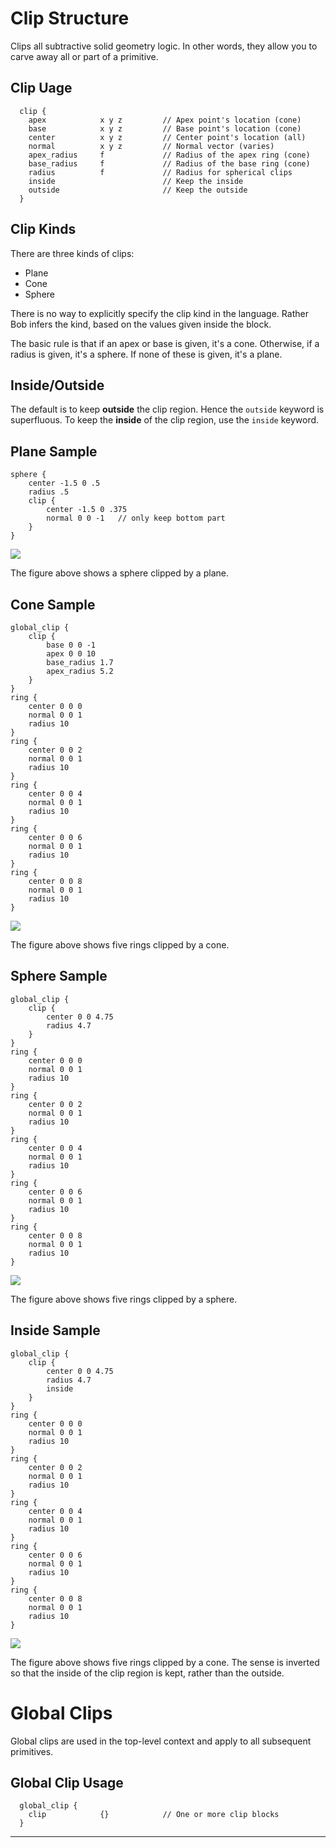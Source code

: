 <link rel="stylesheet" href="../assets/help.css"/>

# Clip Structure

Clips all subtractive solid geometry logic. In other words, they allow you
to carve away all or part of a primitive.

## Clip Uage

```
  clip {
    apex            x y z         // Apex point's location (cone)
    base            x y z         // Base point's location (cone)
    center          x y z         // Center point's location (all)
    normal          x y z         // Normal vector (varies)
    apex_radius     f             // Radius of the apex ring (cone)
    base_radius     f             // Radius of the base ring (cone)
    radius          f             // Radius for spherical clips
    inside                        // Keep the inside
    outside                       // Keep the outside
  }
```

## Clip Kinds

There are three kinds of clips:

* Plane
* Cone
* Sphere

There is no way to explicitly specify the clip kind in the language. Rather Bob infers the kind, based on the values given inside the block.

The basic rule is that if an apex or base is given, it's a cone. Otherwise, if a radius is given, it's a sphere. If none of these is given, it's a plane.

## Inside/Outside

The default is to keep **outside** the clip region. Hence the `outside` keyword is superfluous. To keep the **inside** of the clip region, use the `inside` keyword.

## Plane Sample

```
sphere {
	center -1.5 0 .5
	radius .5
	clip {
		center -1.5 0 .375
		normal 0 0 -1   // only keep bottom part
	}
}
```

<img src="../art/planar-clip.png"/>

The figure above shows a sphere clipped by a plane.

## Cone Sample

```
global_clip {
	clip {
		base 0 0 -1
		apex 0 0 10
		base_radius 1.7
		apex_radius 5.2
	}
}
ring { 
	center 0 0 0
	normal 0 0 1
	radius 10 
}
ring { 
	center 0 0 2 
	normal 0 0 1
	radius 10 
}
ring { 
	center 0 0 4 
	normal 0 0 1
	radius 10 
}
ring { 
	center 0 0 6 
	normal 0 0 1
	radius 10 
}
ring { 
	center 0 0 8 
	normal 0 0 1
	radius 10 
}
```

<img src="../art/cone-clip.png"/>

The figure above shows five rings clipped by a cone.

## Sphere Sample

```
global_clip {
	clip {
		center 0 0 4.75
		radius 4.7
	}
}
ring { 
	center 0 0 0
	normal 0 0 1
	radius 10 
}
ring { 
	center 0 0 2 
	normal 0 0 1
	radius 10 
}
ring { 
	center 0 0 4 
	normal 0 0 1
	radius 10 
}
ring { 
	center 0 0 6 
	normal 0 0 1
	radius 10 
}
ring { 
	center 0 0 8 
	normal 0 0 1
	radius 10 
}
```

<img src="../art/sphere-clip.png"/>

The figure above shows five rings clipped by a sphere.

## Inside Sample

```
global_clip {
	clip {
		center 0 0 4.75
		radius 4.7
		inside
	}
}
ring { 
	center 0 0 0
	normal 0 0 1
	radius 10 
}
ring { 
	center 0 0 2 
	normal 0 0 1
	radius 10 
}
ring { 
	center 0 0 4 
	normal 0 0 1
	radius 10 
}
ring { 
	center 0 0 6 
	normal 0 0 1
	radius 10 
}
ring { 
	center 0 0 8 
	normal 0 0 1
	radius 10 
}
```

<img src="../art/inside-clip.png"/>

The figure above shows five rings clipped by a cone. The sense is inverted so that the inside of the clip region is kept, rather than the outside.

# Global Clips

Global clips are used in the top-level context and apply to all subsequent
primitives.

## Global Clip Usage

```
  global_clip {
    clip            {}            // One or more clip blocks
  }
```

---
